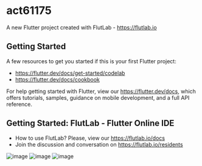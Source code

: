 # act61175

A new Flutter project created with FlutLab - https://flutlab.io

## Getting Started

A few resources to get you started if this is your first Flutter project:

- https://flutter.dev/docs/get-started/codelab
- https://flutter.dev/docs/cookbook

For help getting started with Flutter, view our
https://flutter.dev/docs, which offers tutorials,
samples, guidance on mobile development, and a full API reference.

## Getting Started: FlutLab - Flutter Online IDE

- How to use FlutLab? Please, view our https://flutlab.io/docs
- Join the discussion and conversation on https://flutlab.io/residents

![image](https://github.com/CampaG128/act6_1175/assets/143743923/5f8d5121-54db-47db-b434-ff0a583858b9)
![image](https://github.com/CampaG128/act6_1175/assets/143743923/03247fc1-eb5b-48ed-acd6-e2f6ae7a463b)
![image](https://github.com/CampaG128/act6_1175/assets/143743923/4d877c1d-5d5e-4bd0-ae88-8800ce8065bf)
